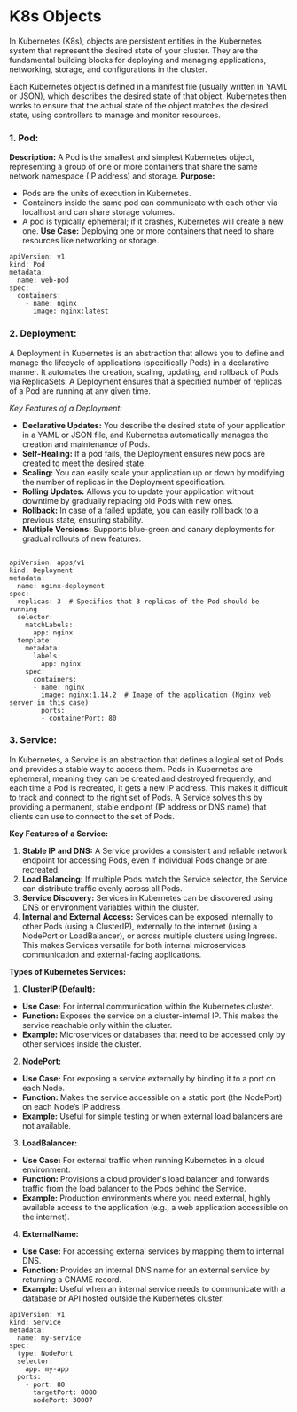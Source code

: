 # K8s Objects

In Kubernetes (K8s), objects are persistent entities in the Kubernetes system that represent the desired state of your cluster. They are the fundamental building blocks for deploying and managing applications, networking, storage, and configurations in the cluster.

Each Kubernetes object is defined in a manifest file (usually written in YAML or JSON), which describes the desired state of that object. Kubernetes then works to ensure that the actual state of the object matches the desired state, using controllers to manage and monitor resources.

### 1. Pod:

**Description:** A Pod is the smallest and simplest Kubernetes object, representing a group of one or more containers that share the same network namespace (IP address) and storage.
**Purpose:**
* Pods are the units of execution in Kubernetes.
* Containers inside the same pod can communicate with each other via localhost and can share storage volumes.
* A pod is typically ephemeral; if it crashes, Kubernetes will create a new one.
**Use Case:** Deploying one or more containers that need to share resources like networking or storage.

```agsl
apiVersion: v1
kind: Pod
metadata:
  name: web-pod
spec:
  containers:
    - name: nginx
      image: nginx:latest

```
### 2. Deployment:

A Deployment in Kubernetes is an abstraction that allows you to define and manage the lifecycle of applications (specifically Pods) in a declarative manner. It automates the creation, scaling, updating, and rollback of Pods via ReplicaSets. A Deployment ensures that a specified number of replicas of a Pod are running at any given time.

*Key Features of a Deployment:*

* **Declarative Updates:**  You describe the desired state of your application in a YAML or JSON file, and Kubernetes automatically manages the creation and maintenance of Pods.
* **Self-Healing:** If a pod fails, the Deployment ensures new pods are created to meet the desired state.
* **Scaling:** You can easily scale your application up or down by modifying the number of replicas in the Deployment specification.
* **Rolling Updates:** Allows you to update your application without downtime by gradually replacing old Pods with new ones.
* **Rollback:** In case of a failed update, you can easily roll back to a previous state, ensuring stability.
* **Multiple Versions:** Supports blue-green and canary deployments for gradual rollouts of new features.

```agsl

apiVersion: apps/v1
kind: Deployment
metadata:
  name: nginx-deployment
spec:
  replicas: 3  # Specifies that 3 replicas of the Pod should be running
  selector:
    matchLabels:
      app: nginx
  template:
    metadata:
      labels:
        app: nginx
    spec:
      containers:
      - name: nginx
        image: nginx:1.14.2  # Image of the application (Nginx web server in this case)
        ports:
        - containerPort: 80

```

### 3. Service:

In Kubernetes, a Service is an abstraction that defines a logical set of Pods and provides a stable way to access them. Pods in Kubernetes are ephemeral, meaning they can be created and destroyed frequently, and each time a Pod is recreated, it gets a new IP address. This makes it difficult to track and connect to the right set of Pods. A Service solves this by providing a permanent, stable endpoint (IP address or DNS name) that clients can use to connect to the set of Pods.

**Key Features of a Service:**

1. **Stable IP and DNS:** A Service provides a consistent and reliable network endpoint for accessing Pods, even if individual Pods change or are recreated.
2. **Load Balancing:** If multiple Pods match the Service selector, the Service can distribute traffic evenly across all Pods.
3. **Service Discovery:** Services in Kubernetes can be discovered using DNS or environment variables within the cluster.
4. **Internal and External Access:** Services can be exposed internally to other Pods (using a ClusterIP), externally to the internet (using a NodePort or LoadBalancer), or across multiple clusters using Ingress. This makes Services versatile for both internal microservices communication and external-facing applications.

**Types of Kubernetes Services:**

1. **ClusterIP (Default):**

* **Use Case:** For internal communication within the Kubernetes cluster.
* **Function:** Exposes the service on a cluster-internal IP. This makes the service reachable only within the cluster.
* **Example:** Microservices or databases that need to be accessed only by other services inside the cluster.

2. **NodePort:**

* **Use Case:** For exposing a service externally by binding it to a port on each Node.
* **Function:** Makes the service accessible on a static port (the NodePort) on each Node’s IP address.
* **Example:** Useful for simple testing or when external load balancers are not available.

3. **LoadBalancer:**

* **Use Case:** For external traffic when running Kubernetes in a cloud environment.
* **Function:** Provisions a cloud provider's load balancer and forwards traffic from the load balancer to the Pods behind the Service.
* **Example:** Production environments where you need external, highly available access to the application (e.g., a web application accessible on the internet).

4. **ExternalName:**

* **Use Case:** For accessing external services by mapping them to internal DNS.
* **Function:** Provides an internal DNS name for an external service by returning a CNAME record.
* **Example:** Useful when an internal service needs to communicate with a database or API hosted outside the Kubernetes cluster.

```agsl
apiVersion: v1
kind: Service
metadata:
  name: my-service
spec:
  type: NodePort
  selector:
    app: my-app
  ports:
    - port: 80
      targetPort: 8080
      nodePort: 30007

```